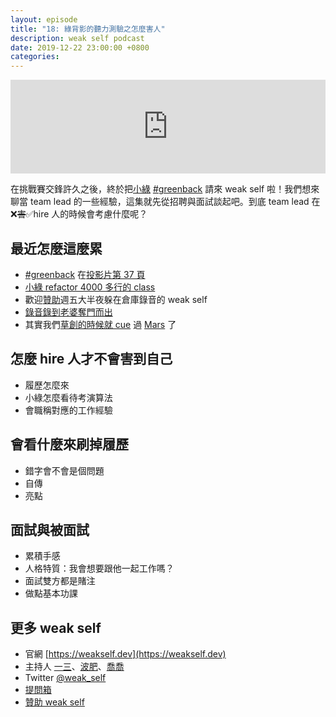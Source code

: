 ```yaml
---
layout: episode
title: "18: 綠背影的聽力測驗之怎麼害人"
description: weak self podcast
date: 2019-12-22 23:00:00 +0800
categories: 
---
```

<iframe src="https://www.listennotes.com/embedded/e/54631bae28d04ab793c0324c885fdd5a/" width="100%" style="width: 1px; min-width: 100%;" frameborder="0" scrolling="no"></iframe>

在挑戰賽交鋒許久之後，終於把[小綠](https://twitter.com/handkid) [#greenback](https://twitter.com/hashtag/greenback) 請來 weak self 啦！我們想來聊當 team lead 的一些經驗，這集就先從招聘與面試談起吧。到底 team lead 在❌~~害~~✅hire 人的時候會考慮什麼呢？

## 最近怎麼這麼累

* [#greenback](https://twitter.com/hashtag/greenback) 在[投影片第 37 頁](https://www.slideshare.net/NgHuiQin1/mvc-mvvm-mvvmc-sharing-iplayground-2019)
* [小綠 refactor 4000 多行的 class](https://twitter.com/handkid/status/1206775456579481600?s=20)
* 歡迎[贊助](https://weakself.dev/#贊助)週五大半夜躲在倉庫錄音的 weak self
* [錄音錄到老婆奪門而出](https://twitter.com/PofatTseng/status/1207322200795009025?s=20)
* 其實我們[草創的時候就 cue](https://twitter.com/marslin_dev/status/1147176742991175680?s=20) 過 [Mars](https://twitter.com/marslin_dev/status/1175780144595656704) 了

## 怎麼 hire 人才不會害到自己

* 履歷怎麼來
* 小綠怎麼看待考演算法
* 會職稱對應的工作經驗

## 會看什麼來刷掉履歷

* 錯字會不會是個問題
* 自傳
* 亮點

## 面試與被面試

* 累積手感
* 人格特質：我會想要跟他一起工作嗎？
* 面試雙方都是賭注
* 做點基本功課

## 更多 weak self

* 官網 [https://weakself.dev](https://weakself.dev)
* 主持人 [一三](https://twitter.com/ethanhuang13)、[波肥](https://twitter.com/PofatTseng)、[喬喬](https://twitter.com/joe_trash_talk)
* Twitter [@weak_self](https://twitter.com/weak_self)
* [提問箱](https://peing.net/zh-TW/weak_self)
* [贊助 weak self](https://weakself.dev/#贊助)